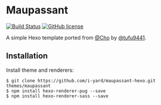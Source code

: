 # Maupassant

[![Build Status](https://travis-ci.org/i-yard/maupassant-hexo.svg?branch=master)](https://travis-ci.org/i-yard/maupassant-hexo)   [![GitHub license](https://img.shields.io/badge/license-MIT-blue.svg)](https://github.com/i-yard/maupassant-hexo/blob/master/LICENSE)

A simple Hexo template ported from [@Cho](https://github.com/pagecho/maupassant/) by [@tufu9441](https://github.com/tufu9441/maupassant-hexo).

## Installation
Install theme and renderers:

```shell
$ git clone https://github.com/i-yard/maupassant-hexo.git themes/maupassant
$ npm install hexo-renderer-pug --save
$ npm install hexo-renderer-sass --save
```

